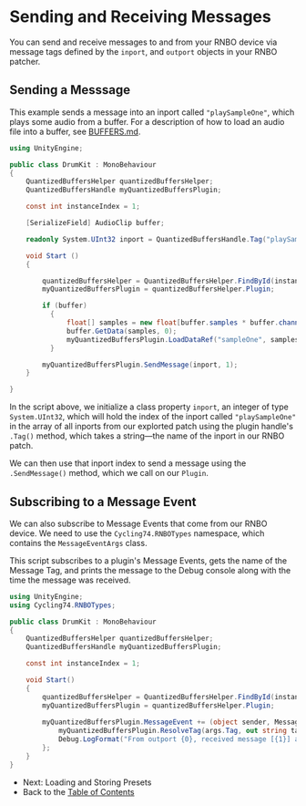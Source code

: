# Sending and Receiving Messages

You can send and receive messages to and from your RNBO device via message tags defined by the `inport`, and `outport` objects in your RNBO patcher. 

## Sending a Messsage

This example sends a message into an inport called `"playSampleOne"`, which plays some audio from a buffer. For a description of how to load an audio file into a buffer, see [BUFFERS.md](BUFFERS.md).

```c#
using UnityEngine;

public class DrumKit : MonoBehaviour
{
    QuantizedBuffersHelper quantizedBuffersHelper;
    QuantizedBuffersHandle myQuantizedBuffersPlugin;

    const int instanceIndex = 1;

    [SerializeField] AudioClip buffer;

    readonly System.UInt32 inport = QuantizedBuffersHandle.Tag("playSampleOne");

    void Start ()
    {

        quantizedBuffersHelper = QuantizedBuffersHelper.FindById(instanceIndex);
        myQuantizedBuffersPlugin = quantizedBuffersHelper.Plugin;

        if (buffer)
          {
              float[] samples = new float[buffer.samples * buffer.channels];
              buffer.GetData(samples, 0);
              myQuantizedBuffersPlugin.LoadDataRef("sampleOne", samples, buffer.channels, buffer.frequency);
          }

        myQuantizedBuffersPlugin.SendMessage(inport, 1);
    }

}
```

In the script above, we initialize a class property `inport`, an integer of type `System.UInt32`, which will hold the index of the inport called `"playSampleOne"` in the array of all inports from our explorted patch using the plugin handle's `.Tag()` method, which takes a string—the name of the inport in our RNBO patch.

We can then use that inport index to send a message using the `.SendMessage()` method, which we call on our `Plugin`.

## Subscribing to a Message Event

We can also subscribe to Message Events that come from our RNBO device. We need to use the `Cycling74.RNBOTypes` namespace, which contains the `MessageEventArgs` class. 

This script subscribes to a plugin's Message Events, gets the name of the Message Tag, and prints the message to the Debug console along with the time the message was received.

```c#
using UnityEngine;
using Cycling74.RNBOTypes;

public class DrumKit : MonoBehaviour
{
    QuantizedBuffersHelper quantizedBuffersHelper;
    QuantizedBuffersHandle myQuantizedBuffersPlugin;

    const int instanceIndex = 1;

    void Start()
    {
        quantizedBuffersHelper = QuantizedBuffersHelper.FindById(instanceIndex);
        myQuantizedBuffersPlugin = quantizedBuffersHelper.Plugin;
        
        myQuantizedBuffersPlugin.MessageEvent += (object sender, MessageEventArgs args) => {
            myQuantizedBuffersPlugin.ResolveTag(args.Tag, out string tagString);
            Debug.LogFormat("From outport {0}, received message [{1}] at {2} ms", tagString, string.Join(", ", args.Values), args.Time);
        };
    }
}
```

- Next: Loading and Storing Presets
- Back to the [Table of Contents](RNBO_IN_UNITY.md#table-of-contents)
